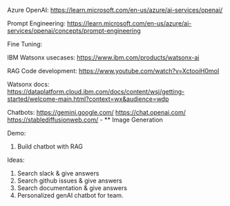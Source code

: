Azure OpenAI: https://learn.microsoft.com/en-us/azure/ai-services/openai/

Prompt Engineering: https://learn.microsoft.com/en-us/azure/ai-services/openai/concepts/prompt-engineering

Fine Tuning: 

IBM Watsonx usecases: https://www.ibm.com/products/watsonx-ai

RAG Code development: https://www.youtube.com/watch?v=XctooiH0moI

Watsonx docs: https://dataplatform.cloud.ibm.com/docs/content/wsj/getting-started/welcome-main.html?context=wx&audience=wdp

Chatbots:
https://gemini.google.com/
https://chat.openai.com/
https://stablediffusionweb.com/ - ** Image Generation

Demo:
1. Build chatbot with RAG
   
Ideas:
1. Search slack & give answers
2. Search github issues & give answers
3. Search documentation & give answers
4. Personalized genAI chatbot for team.
